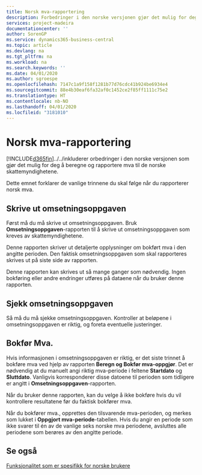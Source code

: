 ```yaml
---
title: Norsk mva-rapportering
description: Forbedringer i den norske versjonen gjør det mulig for deg å beregne og rapportere mva til de norske skattemyndighetene.
services: project-madeira
documentationcenter: ''
author: SorenGP
ms.service: dynamics365-business-central
ms.topic: article
ms.devlang: na
ms.tgt_pltfrm: na
ms.workload: na
ms.search.keywords: ''
ms.date: 04/01/2020
ms.author: sgroespe
ms.openlocfilehash: 7147c1a9f158f1281b77d76cdc41b924be6934e4
ms.sourcegitcommit: 88e4b30eaf6fa32af0c1452ce2f85ff1111c75e2
ms.translationtype: HT
ms.contentlocale: nb-NO
ms.lasthandoff: 04/01/2020
ms.locfileid: "3181010"
---
```

# <a name="norwegian-vat-reporting"></a>Norsk mva-rapportering
[!INCLUDE[d365fin](../../includes/d365fin_md.md)]../../inkluderer orbedringer i den norske versjonen som gjør det mulig for deg å beregne og rapportere mva til de norske skattemyndighetene.  

Dette emnet forklarer de vanlige trinnene du skal følge når du rapporterer norsk mva.  

## <a name="print-the-trade-settlement"></a>Skrive ut omsetningsoppgaven  
Først må du må skrive ut omsetningsoppgaven. Bruk **Omsetningsoppgaven**-rapporten til å skrive ut omsetningsoppgaven som kreves av skattemyndighetene.  

Denne rapporten skriver ut detaljerte opplysninger om bokført mva i den angitte perioden. Den faktisk omsetningsoppgaven som skal rapporteres skrives ut på siste side av rapporten.  

Denne rapporten kan skrives ut så mange ganger som nødvendig. Ingen bokføring eller andre endringer utføres på dataene når du bruker denne rapporten.  

## <a name="check-the-trade-settlement"></a>Sjekk omsetningsoppgaven  
Så må du må sjekke omsetningsoppgaven. Kontroller at beløpene i omsetningsoppgaven er riktig, og foreta eventuelle justeringer.  

## <a name="post-vat"></a>Bokfør Mva.  
Hvis informasjonen i omsetningsoppgaven er riktig, er det siste trinnet å bokføre mva ved hjelp av rapporten **Beregn og Bokfør mva-oppgjør**. Det er nødvendig at du manuelt angi riktig mva-periode i feltene **Startdato** og **Sluttdato**. Vanligvis korresponderer disse datoene til perioden som tidligere er angitt i **Omsetningsoppgaven**-rapporten.  

Når du bruker denne rapporten, kan du velge å ikke bokføre hvis du vil kontrollere resultatene før du faktisk bokfører mva.  

Når du bokfører mva., opprettes den tilsvarende mva-perioden, og merkes som lukket i **Oppgjort mva-periode**-tabellen. Hvis du angir en periode som ikke svarer til én av de vanlige seks norske mva periodene, avsluttes alle periodene som berøres av den angitte periode.  

## <a name="see-also"></a>Se også  
 [Funksjonalitet som er spesifikk for norske brukere](norway-local-functionality.md)
